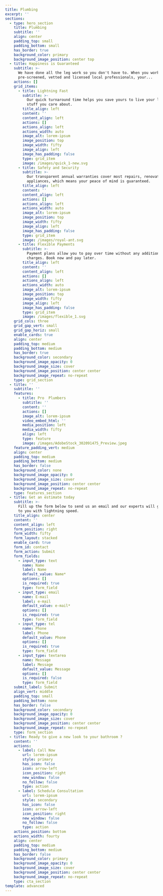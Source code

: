 ```yaml
---
title: Plumbing
excerpt: ''
sections:
  - type: hero_section
    title: Plumbing
    subtitle: ''
    align: center
    padding_top: small
    padding_bottom: small
    has_border: true
    background_color: primary
    background_image_position: center top
  - title: Happiness is Guaranteed
    subtitle: >-
      We have done all the leg work so you don't have to. When you work with our
      pre-screened, vetted and licensed local professionals, your...
    actions: []
    grid_items:
      - title: Lightning Fast
        subtitle: >-
          Our quick turnaround time helps you save yours to live your life doing
          stuff you care about.
        title_align: left
        content: ''
        content_align: left
        actions: []
        actions_align: left
        actions_width: auto
        image_alt: lorem-ipsum
        image_position: top
        image_width: fifty
        image_align: left
        image_has_padding: false
        type: grid_item
        image: /images/quick_1-new.svg
      - title: Safety and Security
        subtitle: >-
          Our transparent annual warranties cover most repairs, renovations, and
          appliances, which means your peace of mind is guaranteed.
        title_align: left
        content: ''
        content_align: left
        actions: []
        actions_align: left
        actions_width: auto
        image_alt: lorem-ipsum
        image_position: top
        image_width: fifty
        image_align: left
        image_has_padding: false
        type: grid_item
        image: /images/royal-ant.svg
      - title: Flexible Payments
        subtitle: >-
          Payment plans allow you to pay over time without any additional
          charges. Book now and pay later.
        title_align: left
        content: ''
        content_align: left
        actions: []
        actions_align: left
        actions_width: auto
        image_alt: lorem-ipsum
        image_position: top
        image_width: fifty
        image_align: left
        image_has_padding: false
        type: grid_item
        image: /images/flexible_1.svg
    grid_cols: three
    grid_gap_vert: small
    grid_gap_horiz: small
    enable_cards: true
    align: center
    padding_top: medium
    padding_bottom: medium
    has_border: true
    background_color: secondary
    background_image_opacity: 0
    background_image_size: cover
    background_image_position: center center
    background_image_repeat: no-repeat
    type: grid_section
  - title: ''
    subtitle: ''
    features:
      - title: Pro  Plumbers
        subtitle: ''
        content: ''
        actions: []
        image_alt: lorem-ipsum
        video_embed_html: ''
        media_position: left
        media_width: fifty
        align: left
        type: feature
        image: /images/AdobeStock_302091475_Preview.jpeg
    feature_padding_vert: medium
    align: center
    padding_top: medium
    padding_bottom: medium
    has_border: false
    background_color: none
    background_image_opacity: 0
    background_image_size: cover
    background_image_position: center center
    background_image_repeat: no-repeat
    type: features_section
  - title: Get an estimate today
    subtitle: >-
      Fill up the form below to send us an email and our experts will get back
      to you with lightning speed.
    title_align: center
    content: ''
    content_align: left
    form_position: right
    form_width: fifty
    form_layout: stacked
    enable_card: true
    form_id: contact
    form_action: Submit
    form_fields:
      - input_type: text
        name: Name
        label: Name
        default_value: Name*
        options: []
        is_required: true
        type: form_field
      - input_type: email
        name: E-mail
        label: e-mail
        default_value: e-mail*
        options: []
        is_required: true
        type: form_field
      - input_type: tel
        name: Phone
        label: Phone
        default_value: Phone
        options: []
        is_required: true
        type: form_field
      - input_type: textarea
        name: Message
        label: Message
        default_value: Message
        options: []
        is_required: false
        type: form_field
    submit_label: Submit
    align_vert: middle
    padding_top: small
    padding_bottom: none
    has_border: false
    background_color: secondary
    background_image_opacity: 0
    background_image_size: cover
    background_image_position: center center
    background_image_repeat: no-repeat
    type: form_section
  - title: Ready to give a new look to your bathroom ?
    content: ''
    actions:
      - label: Call Now
        url: lorem-ipsum
        style: primary
        has_icon: false
        icon: arrow-left
        icon_position: right
        new_window: false
        no_follow: false
        type: action
      - label: Schedule Consultation
        url: lorem-ipsum
        style: secondary
        has_icon: false
        icon: arrow-left
        icon_position: right
        new_window: false
        no_follow: false
        type: action
    actions_position: bottom
    actions_width: fourty
    align: center
    padding_top: medium
    padding_bottom: medium
    has_border: false
    background_color: primary
    background_image_opacity: 0
    background_image_size: cover
    background_image_position: center center
    background_image_repeat: no-repeat
    type: cta_section
template: advanced
---
```

